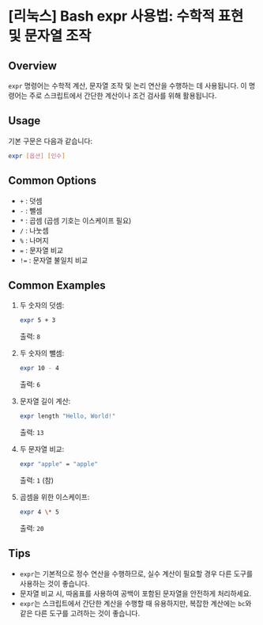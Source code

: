 # [리눅스] Bash expr 사용법: 수학적 표현 및 문자열 조작

## Overview
`expr` 명령어는 수학적 계산, 문자열 조작 및 논리 연산을 수행하는 데 사용됩니다. 이 명령어는 주로 스크립트에서 간단한 계산이나 조건 검사를 위해 활용됩니다.

## Usage
기본 구문은 다음과 같습니다:
```bash
expr [옵션] [인수]
```

## Common Options
- `+` : 덧셈
- `-` : 뺄셈
- `*` : 곱셈 (곱셈 기호는 이스케이프 필요)
- `/` : 나눗셈
- `%` : 나머지
- `=` : 문자열 비교
- `!=` : 문자열 불일치 비교

## Common Examples
1. 두 숫자의 덧셈:
   ```bash
   expr 5 + 3
   ```
   출력: `8`

2. 두 숫자의 뺄셈:
   ```bash
   expr 10 - 4
   ```
   출력: `6`

3. 문자열 길이 계산:
   ```bash
   expr length "Hello, World!"
   ```
   출력: `13`

4. 두 문자열 비교:
   ```bash
   expr "apple" = "apple"
   ```
   출력: `1` (참)

5. 곱셈을 위한 이스케이프:
   ```bash
   expr 4 \* 5
   ```
   출력: `20`

## Tips
- `expr`는 기본적으로 정수 연산을 수행하므로, 실수 계산이 필요할 경우 다른 도구를 사용하는 것이 좋습니다.
- 문자열 비교 시, 따옴표를 사용하여 공백이 포함된 문자열을 안전하게 처리하세요.
- `expr`는 스크립트에서 간단한 계산을 수행할 때 유용하지만, 복잡한 계산에는 `bc`와 같은 다른 도구를 고려하는 것이 좋습니다.